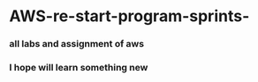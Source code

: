 # AWS-re-start-program-sprints-
### all labs and assignment of aws 
### I hope will learn something new 

